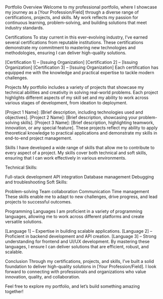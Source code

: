 Portfolio Overview
Welcome to my professional portfolio, where I showcase my journey as a [Your Profession/Field] through a diverse range of certifications, projects, and skills. My work reflects my passion for continuous learning, problem-solving, and building solutions that meet industry standards.

Certifications
To stay current in this ever-evolving industry, I’ve earned several certifications from reputable institutions. These certifications demonstrate my commitment to mastering new technologies and methodologies, ensuring I can deliver high-quality solutions.

[Certification 1] – [Issuing Organization]
[Certification 2] – [Issuing Organization]
[Certification 3] – [Issuing Organization]
Each certification has equipped me with the knowledge and practical expertise to tackle modern challenges.

Projects
My portfolio includes a variety of projects that showcase my technical abilities and creativity in solving real-world problems. Each project highlights different aspects of my skill set and my ability to work across various stages of development, from ideation to deployment.

[Project 1 Name]: [Brief description, including technologies used and objectives].
[Project 2 Name]: [Brief description, showcasing your problem-solving skills].
[Project 3 Name]: [Brief description, highlighting teamwork, innovation, or any special feature].
These projects reflect my ability to apply theoretical knowledge to practical applications and demonstrate my skills in end-to-end project management.

Skills
I have developed a wide range of skills that allow me to contribute to every aspect of a project. My skills cover both technical and soft skills, ensuring that I can work effectively in various environments.

Technical Skills:

Full-stack development
API integration
Database management
Debugging and troubleshooting
Soft Skills:

Problem-solving
Team collaboration
Communication
Time management
These skills enable me to adapt to new challenges, drive progress, and lead projects to successful outcomes.

Programming Languages
I am proficient in a variety of programming languages, allowing me to work across different platforms and create versatile solutions.

[Language 1] – Expertise in building scalable applications.
[Language 2] – Proficient in backend development and API creation.
[Language 3] – Strong understanding for frontend and UI/UX development.
By mastering these languages, I ensure I can deliver solutions that are efficient, robust, and scalable.

Conclusion
Through my certifications, projects, and skills, I’ve built a solid foundation to deliver high-quality solutions in [Your Profession/Field]. I look forward to connecting with professionals and organizations who value innovation, quality, and collaboration.

Feel free to explore my portfolio, and let’s build something amazing together!

